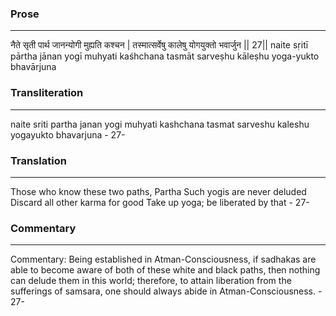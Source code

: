 ### Prose 
 --- 
नैते सृती पार्थ जानन्योगी मुह्यति कश्चन |
तस्मात्सर्वेषु कालेषु योगयुक्तो भवार्जुन || 27||
naite sṛitī pārtha jānan yogī muhyati kaśhchana
tasmāt sarveṣhu kāleṣhu yoga-yukto bhavārjuna

### Transliteration 
 --- 
naite sriti partha janan yogi muhyati kashchana tasmat sarveshu kaleshu yogayukto bhavarjuna - 27-

### Translation 
 --- 
Those who know these two paths, Partha Such yogis are never deluded Discard all other karma for good Take up yoga; be liberated by that - 27-

### Commentary 
 --- 
Commentary: Being established in Atman-Consciousness, if sadhakas are able to become aware of both of these white and black paths, then nothing can delude them in this world; therefore, to attain liberation from the sufferings of samsara, one should always abide in Atman-Consciousness. - 27-